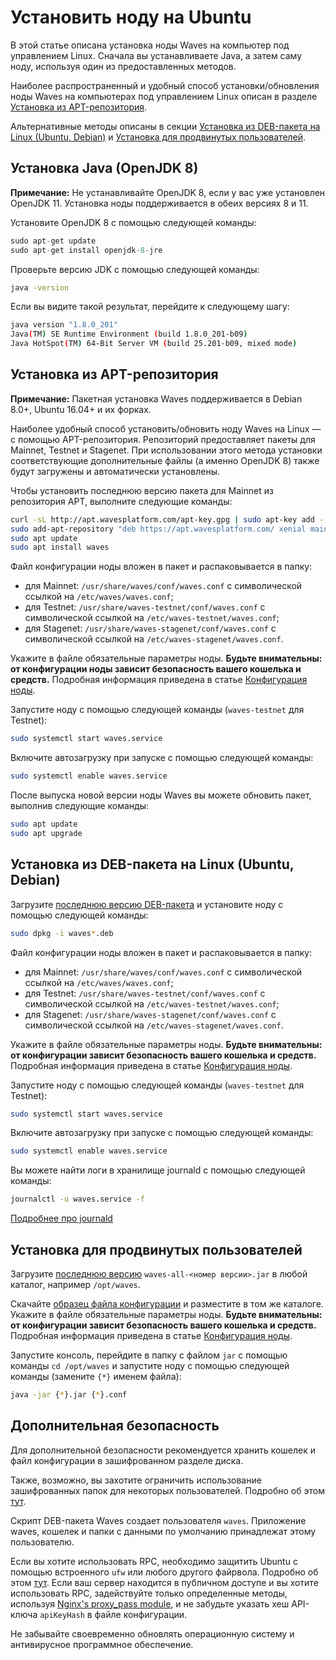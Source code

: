 # Установить ноду на Ubuntu

В этой статье описана установка ноды Waves на компьютер под управлением Linux.
Сначала вы устанавливаете Java, а затем саму ноду, используя один из предоставленных методов.

Наиболее распространенный и удобный способ установки/обновления ноды Waves на компьютерах под управлением Linux описан в разделе [Установка из APT-репозитория](#установка-из-apt-репозитория).

Альтернативные методы описаны в секции [Установка из DEB-пакета на Linux (Ubuntu, Debian)](#установка-из-deb-пакета-на-linux-(ubuntu,-debian)) и [Установка для продвинутых пользователей](#установка-для-продвинутых-пользователей).

## Установка Java (OpenJDK 8)

**Примечание:** Не устанавливайте OpenJDK 8, если у вас уже установлен OpenJDK 11. Установка ноды поддерживается в обеих версиях 8 и 11.

Установите OpenJDK 8 с помощью следующей команды:

```cpp
sudo apt-get update
sudo apt-get install openjdk-8-jre
```

Проверьте версию JDK с помощью следующей команды:

```bash
java -version
```

Если вы видите такой результат, перейдите к следующему шагу:

```bash
java version "1.8.0_201"
Java(TM) SE Runtime Environment (build 1.8.0_201-b09)
Java HotSpot(TM) 64-Bit Server VM (build 25.201-b09, mixed mode)
```

## Установка из APT-репозитория

**Примечание:** Пакетная установка Waves поддерживается в Debian 8.0+, Ubuntu 16.04+ и их форках.

Наиболее удобный способ установить/обновить ноду Waves на Linux — с помощью APT-репозитория. Репозиторий предоставляет пакеты для Mainnet, Testnet и Stagenet.
При использовании этого метода установки соответствующие дополнительные файлы (а именно OpenJDK 8) также будут загружены и автоматически установлены.

Чтобы установить последнюю версию пакета для Mainnet из репозитория APT, выполните следующие команды:

```bash
curl -sL http://apt.wavesplatform.com/apt-key.gpg | sudo apt-key add -
sudo add-apt-repository "deb https://apt.wavesplatform.com/ xenial mainnet"
sudo apt update
sudo apt install waves
```

Файл конфигурации ноды вложен в пакет и распаковывается в папку:
* для Mainnet: `/usr/share/waves/conf/waves.conf` с символической ссылкой на `/etc/waves/waves.conf`;
* для Testnet: `/usr/share/waves-testnet/conf/waves.conf` с символической ссылкой на `/etc/waves-testnet/waves.conf`;
* для Stagenet: `/usr/share/waves-stagenet/conf/waves.conf` с символической ссылкой на `/etc/waves-stagenet/waves.conf`.

Укажите в файле обязательные параметры ноды. **Будьте внимательны: от конфигурации ноды зависит безопасность вашего кошелька и средств.** Подробная информация приведена в статье [Конфигурация ноды](/ru/waves-node/node-configuration).

Запустите ноду с помощью следующей команды (`waves-testnet` для Testnet):

```bash
sudo systemctl start waves.service
```

Включите автозагрузку при запуске с помощью следующей команды:

```bash
sudo systemctl enable waves.service
```

После выпуска новой версии ноды Waves вы можете обновить пакет, выполнив следующие команды:

```bash
sudo apt update
sudo apt upgrade
```

## Установка из DEB-пакета на Linux (Ubuntu, Debian)

Загрузите [последнюю версию DEB-пакета](https://github.com/wavesplatform/Waves/releases) и установите ноду с помощью следующей команды:

```bash
sudo dpkg -i waves*.deb
```

Файл конфигурации ноды вложен в пакет и распаковывается в папку:
* для Mainnet: `/usr/share/waves/conf/waves.conf` с символической ссылкой на `/etc/waves/waves.conf`;
* для Testnet: `/usr/share/waves-testnet/conf/waves.conf` с символической ссылкой на `/etc/waves-testnet/waves.conf`;
* для Stagenet: `/usr/share/waves-stagenet/conf/waves.conf` с символической ссылкой на `/etc/waves-stagenet/waves.conf`.

Укажите в файле обязательные параметры ноды. **Будьте внимательны: от конфигурации зависит безопасность вашего кошелька и средств.** Подробная информация приведена в статье [Конфигурация ноды](/ru/waves-node/node-configuration).

Запустите ноду с помощью следующей команды (`waves-testnet` для Testnet):

```bash
sudo systemctl start waves.service
```

Включите автозагрузку при запуске с помощью следующей команды:

```bash
sudo systemctl enable waves.service
```

Вы можете найти логи в хранилище journald с помощью следующей команды:

```bash
journalctl -u waves.service -f
```

[Подробнее про journald](https://www.digitalocean.com/community/tutorials/how-to-use-journalctl-to-view-and-manipulate-systemd-logs)

## Установка для продвинутых пользователей

Загрузите [последнюю версию](https://github.com/wavesplatform/Waves/releases) `waves-all-<номер версии>.jar` в любой каталог, например `/opt/waves`.

Скачайте [образец файла конфигурации](https://github.com/wavesplatform/Waves/blob/master/node/waves-sample.conf) и разместите в том же каталоге. Укажите в файле обязательные параметры ноды. **Будьте внимательны: от конфигурации зависит безопасность вашего кошелька и средств.** Подробная информация приведена в статье [Конфигурация ноды](/ru/waves-node/node-configuration).

Запустите консоль, перейдите в папку с файлом `jar` с помощью команды `cd /opt/waves` и запустите ноду с помощью следующей команды (замените `{*}` именем файла):

```bash
java -jar {*}.jar {*}.conf
```

## Дополнительная безопасность

Для дополнительной безопасности рекомендуется хранить кошелек и файл конфигурации в зашифрованном разделе диска.

Также, возможно, вы захотите ограничить использование зашифрованных папок для некоторых пользователей. Подробно об этом [тут](http://manpages.ubuntu.com/manpages/precise/man1/chown.1.html).

Скрипт DEB-пакета Waves создает пользователя `waves`. Приложение waves, кошелек и папки с данными по умолчанию принадлежат этому пользователю.

Если вы хотите использовать RPC, необходимо защитить Ubuntu с помощью встроенного `ufw` или любого другого файрвола. Подробно об этом [тут](https://www.digitalocean.com/community/tutorials/how-to-setup-a-firewall-with-ufw-on-an-ubuntu-and-debian-cloud-server). Если ваш сервер находится в публичном доступе и вы хотите использовать RPC, задействуйте только определенные методы, используя [Nginx's proxy\_pass module](http://nginx.org/ru/docs/http/ngx_http_proxy_module.html), и не забудьте указать хеш API-ключа `apiKeyHash` в файле конфигурации.

Не забывайте своевременно обновлять операционную систему и антивирусное программное обеспечение.
